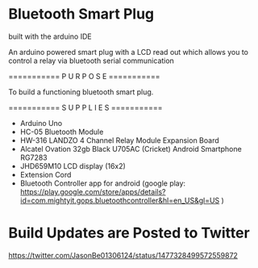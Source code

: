 # Bluetooth Smart Plug
built with the arduino IDE

An arduino powered smart plug with a LCD read out which allows you to control a relay via bluetooth serial communication

 =========== P U R P O S E ===========

To build a functioning bluetooth smart plug.

 =========== S U P P L I E S ===========
 - Arduino Uno
 - HC-05 Bluetooth Module
 - HW-316 LANDZO 4 Channel Relay Module Expansion Board
 - Alcatel Ovation 32gb Black U705AC (Cricket) Android Smartphone RG7283 
 - JHD659M10 LCD display (16x2)
 - Extension Cord
 - Bluetooth Controller app for android (google play: https://play.google.com/store/apps/details?id=com.mightyit.gops.bluetoothcontroller&hl=en_US&gl=US )
 
 # Build Updates are Posted to Twitter
 https://twitter.com/JasonBe01306124/status/1477328499572559872



